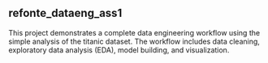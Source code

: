 ## refonte_dataeng_ass1

This project demonstrates a complete data engineering workflow using the simple analysis of the titanic dataset. The workflow includes data cleaning, exploratory data analysis (EDA), model building, and visualization.
